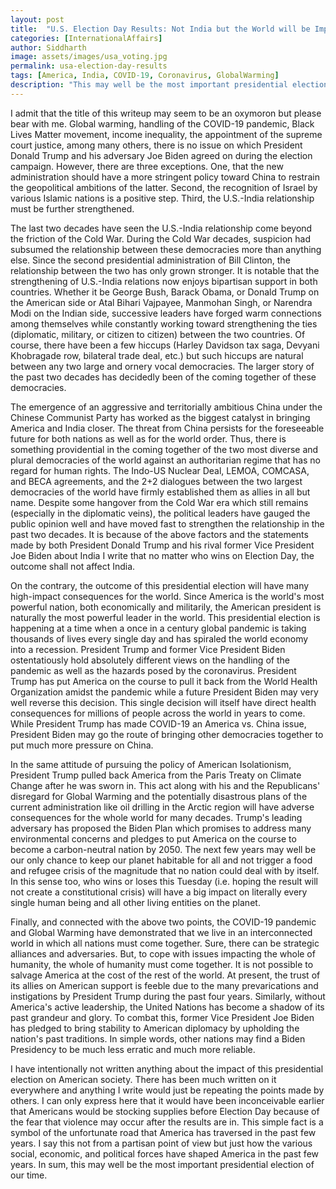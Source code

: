 ```yaml
---
layout: post
title:  "U.S. Election Day Results: Not India but the World will be Impacted"
categories: [InternationalAffairs]
author: Siddharth
image: assets/images/usa_voting.jpg
permalink: usa-election-day-results
tags: [America, India, COVID-19, Coronavirus, GlobalWarming]
description: "This may well be the most important presidential election of our time, just not for India."
---
```

I admit that the title of this writeup may seem to be an oxymoron but please bear with me. Global warming, handling of the COVID-19 pandemic, Black Lives Matter movement, income inequality, the appointment of the supreme court justice, among many others, there is no issue on which President Donald Trump and his adversary Joe Biden agreed on during the election campaign. However, there are three exceptions. One, that the new administration should have a more stringent policy toward China to restrain the geopolitical ambitions of the latter. Second, the recognition of Israel by various Islamic nations is a positive step. Third, the U.S.-India relationship must be further strengthened.

The last two decades have seen the U.S.-India relationship come beyond the friction of the Cold War. During the Cold War decades, suspicion had subsumed the relationship between these democracies more than anything else. Since the second presidential administration of Bill Clinton, the relationship between the two has only grown stronger. It is notable that the strengthening of U.S.-India relations now enjoys bipartisan support in both countries. Whether it be George Bush, Barack Obama, or Donald Trump on the American side or Atal Bihari Vajpayee, Manmohan Singh, or Narendra Modi on the Indian side, successive leaders have forged warm connections among themselves while constantly working toward strengthening the ties (diplomatic, military, or citizen to citizen) between the two countries. Of course, there have been a few hiccups (Harley Davidson tax saga, Devyani Khobragade row, bilateral trade deal, etc.) but such hiccups are natural between any two large and ornery vocal democracies. The larger story of the past two decades has decidedly been of the coming together of these democracies.

The emergence of an aggressive and territorially ambitious China under the Chinese Communist Party has worked as the biggest catalyst in bringing America and India closer. The threat from China persists for the foreseeable future for both nations as well as for the world order. Thus, there is something providential in the coming together of the two most diverse and plural democracies of the world against an authoritarian regime that has no regard for human rights. The Indo-US Nuclear Deal, LEMOA, COMCASA, and BECA agreements, and the 2+2 dialogues between the two largest democracies of the world have firmly established them as allies in all but name. Despite some hangover from the Cold War era which still remains (especially in the diplomatic veins), the political leaders have gauged the public opinion well and have moved fast to strengthen the relationship in the past two decades. It is because of the above factors and the statements made by both President Donald Trump and his rival former Vice President Joe Biden about India I write that no matter who wins on Election Day, the outcome shall not affect India.

On the contrary, the outcome of this presidential election will have many high-impact consequences for the world. Since America is the world's most powerful nation, both economically and militarily, the American president is naturally the most powerful leader in the world. This presidential election is happening at a time when a once in a century global pandemic is taking thousands of lives every single day and has spiraled the world economy into a recession. President Trump and former Vice President Biden ostentatiously hold absolutely different views on the handling of the pandemic as well as the hazards posed by the coronavirus. President Trump has put America on the course to pull it back from the World Health Organization amidst the pandemic while a future President Biden may very well reverse this decision. This single decision will itself have direct health consequences for millions of people across the world in years to come. While President Trump has made COVID-19 an America vs. China issue, President Biden may go the route of bringing other democracies together to put much more pressure on China.

In the same attitude of pursuing the policy of American Isolationism, President Trump pulled back America from the Paris Treaty on Climate Change after he was sworn in. This act along with his and the Republicans' disregard for Global Warming and the potentially disastrous plans of the current administration like oil drilling in the Arctic region will have adverse consequences for the whole world for many decades. Trump's leading adversary has proposed the Biden Plan which promises to address many environmental concerns and pledges to put America on the course to become a carbon-neutral nation by 2050. The next few years may well be our only chance to keep our planet habitable for all and not trigger a food and refugee crisis of the magnitude that no nation could deal with by itself. In this sense too, who wins or loses this Tuesday (i.e. hoping the result will not create a constitutional crisis) will have a big impact on literally every single human being and all other living entities on the planet. 

Finally, and connected with the above two points, the COVID-19 pandemic and Global Warming have demonstrated that we live in an interconnected world in which all nations must come together. Sure, there can be strategic alliances and adversaries. But, to cope with issues impacting the whole of humanity, the whole of humanity must come together. It is not possible to salvage America at the cost of the rest of the world. At present, the trust of its allies on American support is feeble due to the many prevarications and instigations by President Trump during the past four years. Similarly, without America's active leadership, the United Nations has become a shadow of its past grandeur and glory. To combat this, former Vice President Joe Biden has pledged to bring stability to American diplomacy by upholding the nation's past traditions. In simple words, other nations may find a Biden Presidency to be much less erratic and much more reliable. 

I have intentionally not written anything about the impact of this presidential election on American society. There has been much written on it everywhere and anything I write would just be repeating the points made by others. I can only express here that it would have been inconceivable earlier that Americans would be stocking supplies before Election Day because of the fear that violence may occur after the results are in. This simple fact is a symbol of the unfortunate road that America has traversed in the past few years. I say this not from a partisan point of view but just how the various social, economic, and political forces have shaped America in the past few years. In sum, this may well be the most important presidential election of our time.
